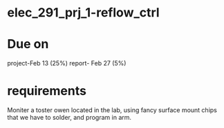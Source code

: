# elec_291_prj_1-reflow_ctrl

# Due on 
  project-Feb 13 (25%)
  report- Feb 27  (5%)
   
 # requirements
  Moniter a toster owen located in the lab, using fancy surface mount chips that we have to solder, and program in arm. 
   
   
